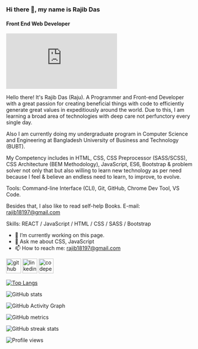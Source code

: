 ### Hi there 👋, my name is Rajib Das
#### Front End Web Developer
![Front End Web Developer](https://www.freepik.com/free-vector/hand-drawn-web-developers_12063795.htm#page=1&query=coding&position=2&from_view=search)

Hello there! It's Rajib Das (Raju). A Programmer and Front-end Developer with a great passion for creating beneficial things with code to efficiently generate great values in expeditiously around the world. Due to this, I am learning a broad area of technologies with deep care not perfunctory every single day.

Also I am currently doing my undergraduate program in Computer Science and Engineering at Bangladesh University of Business and Technology (BUBT).

My Competency includes in HTML, CSS, CSS Preprocessor (SASS/SCSS), CSS Architecture (BEM Methodology), JavaScript, ES6, Bootstrap & problem solver not only that but also willing to learn new technology as per need because I feel & believe an endless need to learn, to improve, to evolve.

Tools: Command-line Interface (CLI), Git, GitHub, Chrome Dev Tool, VS Code.

Besides that, I also like to read self-help Books.
E-mail: rajib18197@gmail.com

Skills:  REACT / JavaScript / HTML / CSS / SASS / Bootstrap 

- 🔭 I’m currently working on this page. 
- 💬 Ask me about CSS, JavaScript 
- 📫 How to reach me: rajib18197@gmail.com 


[<img src='https://cdn.jsdelivr.net/npm/simple-icons@3.0.1/icons/github.svg' alt='github' height='40'>](https://github.com/rajib18197)  [<img src='https://cdn.jsdelivr.net/npm/simple-icons@3.0.1/icons/linkedin.svg' alt='linkedin' height='40'>](https://www.linkedin.com/in/https://www.linkedin.com/in/rajib-das-4a1572203//)  [<img src='https://cdn.jsdelivr.net/npm/simple-icons@3.0.1/icons/codepen.svg' alt='codepen' height='40'>](https://codepen.io/https://codepen.io/rajib18197/pens/public)  

[![Top Langs](https://github-readme-stats.vercel.app/api/top-langs/?username=rajib18197)](https://github.com/anuraghazra/github-readme-stats)

![GitHub stats](https://github-readme-stats.vercel.app/api?username=rajib18197&show_icons=true)  

![GitHub Activity Graph](https://activity-graph.herokuapp.com/graph?username=rajib18197)  

![GitHub metrics](https://metrics.lecoq.io/rajib18197)  

![GitHub streak stats](https://github-readme-streak-stats.herokuapp.com/?user=rajib18197)  

![Profile views](https://gpvc.arturio.dev/rajib18197)  
